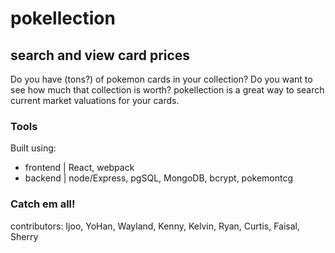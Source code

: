 # pokellection

## search and view card prices
Do you have (tons?) of pokemon cards in your collection? Do you want to see how much that collection is worth? pokellection is a great way to search current market valuations for your cards.

### Tools

Built using:

- frontend | React, webpack
- backend | node/Express, pgSQL, MongoDB, bcrypt, pokemontcg

### Catch em all!

contributors: Ijoo, YoHan, Wayland, Kenny, Kelvin, Ryan, Curtis, Faisal, Sherry